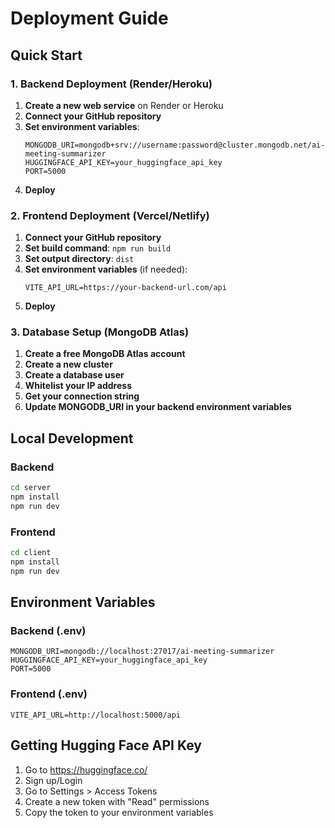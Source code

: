 # Deployment Guide

## Quick Start

### 1. Backend Deployment (Render/Heroku)

1. **Create a new web service** on Render or Heroku
2. **Connect your GitHub repository**
3. **Set environment variables**:
   ```
   MONGODB_URI=mongodb+srv://username:password@cluster.mongodb.net/ai-meeting-summarizer
   HUGGINGFACE_API_KEY=your_huggingface_api_key
   PORT=5000
   ```
4. **Deploy**

### 2. Frontend Deployment (Vercel/Netlify)

1. **Connect your GitHub repository**
2. **Set build command**: `npm run build`
3. **Set output directory**: `dist`
4. **Set environment variables** (if needed):
   ```
   VITE_API_URL=https://your-backend-url.com/api
   ```
5. **Deploy**

### 3. Database Setup (MongoDB Atlas)

1. **Create a free MongoDB Atlas account**
2. **Create a new cluster**
3. **Create a database user**
4. **Whitelist your IP address**
5. **Get your connection string**
6. **Update MONGODB_URI in your backend environment variables**

## Local Development

### Backend
```bash
cd server
npm install
npm run dev
```

### Frontend
```bash
cd client
npm install
npm run dev
```

## Environment Variables

### Backend (.env)
```
MONGODB_URI=mongodb://localhost:27017/ai-meeting-summarizer
HUGGINGFACE_API_KEY=your_huggingface_api_key
PORT=5000
```

### Frontend (.env)
```
VITE_API_URL=http://localhost:5000/api
```

## Getting Hugging Face API Key

1. Go to https://huggingface.co/
2. Sign up/Login
3. Go to Settings > Access Tokens
4. Create a new token with "Read" permissions
5. Copy the token to your environment variables
